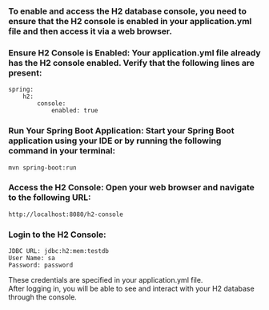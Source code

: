
### To enable and access the H2 database console, you need to ensure that the H2 console is enabled in your application.yml file and then access it via a web browser.  

### Ensure H2 Console is Enabled: Your application.yml file already has the H2 console enabled. Verify that the following lines are present:  

    spring:
        h2:
            console:
                enabled: true


### Run Your Spring Boot Application: Start your Spring Boot application using your IDE or by running the following command in your terminal:  
    mvn spring-boot:run

### Access the H2 Console: Open your web browser and navigate to the following URL:  
    http://localhost:8080/h2-console

### Login to the H2 Console:  
    JDBC URL: jdbc:h2:mem:testdb
    User Name: sa
    Password: password

These credentials are specified in your application.yml file.  
After logging in, you will be able to see and interact with your H2 database through the console.